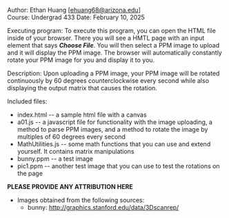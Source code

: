 Author: Ethan Huang [ehuang68@arizona.edu]  
Course: Undergrad 433
Date: February 10, 2025

Executing program: To execute this program, you can open the HTML file inside of your browser. There you will see a
HMTL page with an input element that says **_Choose File_**. You will then select a PPM image to upload and it will display the PPM image. The browser will automatically constantly rotate your PPM image for you and display it to you.

Description: Upon uploading a PPM image, your PPM image will be rotated continuously by 60 degrees counterclockwise every second while also displaying the output matrix that causes the rotation.

Included files:

- index.html -- a sample html file with a canvas
- a01.js -- a javascript file for functionality with the image uploading, a method to parse PPM images, and a method to rotate the image by multiples of 60 degrees every second
- MathUtilities.js -- some math functions that you can use and extend yourself. It contains matrix manipulations
- bunny.ppm -- a test image
- pic1.ppm -- another test image that you can use to test the rotations on the page

**PLEASE PROVIDE ANY ATTRIBUTION HERE**

- Images obtained from the following sources:
  - bunny: http://graphics.stanford.edu/data/3Dscanrep/
